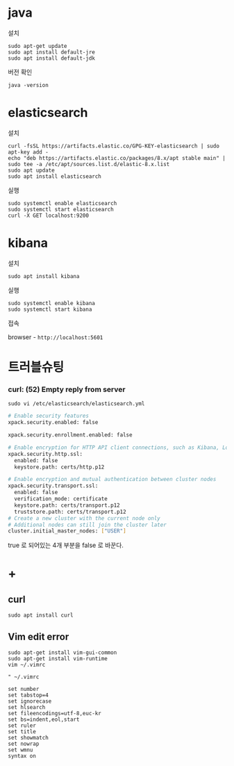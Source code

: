 # java

설치

```
sudo apt-get update
sudo apt install default-jre
sudo apt install default-jdk
```

버전 확인

```
java -version
```

# elasticsearch

설치

```
curl -fsSL https://artifacts.elastic.co/GPG-KEY-elasticsearch | sudo apt-key add -
echo "deb https://artifacts.elastic.co/packages/8.x/apt stable main" | sudo tee -a /etc/apt/sources.list.d/elastic-8.x.list
sudo apt update
sudo apt install elasticsearch
```

실행

```
sudo systemctl enable elasticsearch
sudo systemctl start elasticsearch
curl -X GET localhost:9200
```

# kibana

설치

```
sudo apt install kibana
```

실행

```
sudo systemctl enable kibana
sudo systemctl start kibana
```

접속

browser - `http://localhost:5601`

# 트러블슈팅

### curl: (52) Empty reply from server

```
sudo vi /etc/elasticsearch/elasticsearch.yml
```

```bash
# Enable security features
xpack.security.enabled: false

xpack.security.enrollment.enabled: false

# Enable encryption for HTTP API client connections, such as Kibana, Logstash, and Agents
xpack.security.http.ssl:
  enabled: false
  keystore.path: certs/http.p12

# Enable encryption and mutual authentication between cluster nodes
xpack.security.transport.ssl:
  enabled: false
  verification_mode: certificate
  keystore.path: certs/transport.p12
  truststore.path: certs/transport.p12
# Create a new cluster with the current node only
# Additional nodes can still join the cluster later
cluster.initial_master_nodes: ["USER"]
```

true 로 되어있는 4개 부분을 false 로 바꾼다.

# +

## curl

```
sudo apt install curl
```

## Vim edit error

`sudo apt-get install vim-gui-common`  
`sudo apt-get install vim-runtime`  
`vim ~/.vimrc`
```
" ~/.vimrc

set number
set tabstop=4
set ignorecase
set hlsearch
set fileencodings=utf-8,euc-kr
set bs=indent,eol,start
set ruler
set title
set showmatch
set nowrap
set wmnu
syntax on
```
